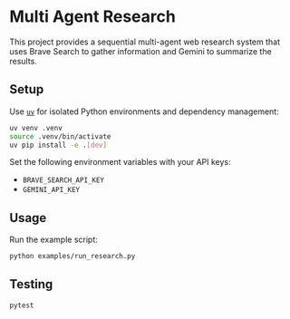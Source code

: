 # Multi Agent Research

This project provides a sequential multi-agent web research system that uses
Brave Search to gather information and Gemini to summarize the results.

## Setup

Use [`uv`](https://github.com/astral-sh/uv) for isolated Python environments and
dependency management:

```bash
uv venv .venv
source .venv/bin/activate
uv pip install -e .[dev]
```

Set the following environment variables with your API keys:

- `BRAVE_SEARCH_API_KEY`
- `GEMINI_API_KEY`

## Usage

Run the example script:

```bash
python examples/run_research.py
```

## Testing

```bash
pytest
```
